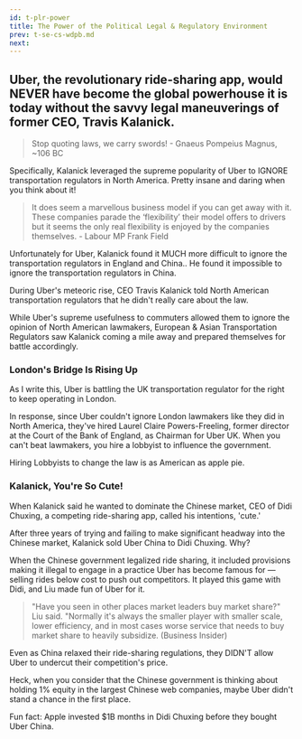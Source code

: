 ```yaml
---
id: t-plr-power
title: The Power of the Political Legal & Regulatory Environment
prev: t-se-cs-wdpb.md
next: 
---
```

## Uber, the revolutionary ride-sharing app, would NEVER have become the global powerhouse it is today without the savvy legal maneuverings of former CEO, Travis Kalanick.

> Stop quoting laws, we carry swords! - Gnaeus Pompeius Magnus, ~106 BC

Specifically, Kalanick leveraged the supreme popularity of Uber to IGNORE  transportation regulators in North America. Pretty insane and daring when you think about it!

> It does seem a marvellous business model if you can get away with it. These companies parade the ‘flexibility’ their model offers to drivers but it seems the only real flexibility is enjoyed by the companies themselves. - Labour MP Frank Field

Unfortunately for Uber, Kalanick found it MUCH more difficult to ignore the transportation regulators in England and China.. He found it impossible to ignore the transportation regulators in China.

During Uber's meteoric rise, CEO Travis Kalanick told North American transportation regulators that he didn't really care about the law.

While Uber's supreme usefulness to commuters allowed them to ignore the opinion of North American lawmakers, European & Asian Transportation Regulators saw Kalanick coming a mile away and prepared themselves for battle accordingly.

### London's Bridge Is Rising Up

As I write this, Uber is battling the UK transportation regulator for the right to keep operating in London.

In response, since Uber couldn't ignore London lawmakers like they did in North America, they've hired Laurel Claire Powers-Freeling, former director at the Court of the Bank of England, as Chairman for Uber UK. When you can't beat lawmakers, you hire a lobbyist to influence the government.

Hiring Lobbyists to change the law is as American as apple pie.

### Kalanick, You're So Cute!

When Kalanick said he wanted to dominate the Chinese market, CEO of Didi Chuxing, a competing ride-sharing app, called his intentions, 'cute.'

After three years of trying and failing to make significant headway into the Chinese market, Kalanick sold Uber China to Didi Chuxing. Why?

When the Chinese government legalized ride sharing, it included provisions making it illegal to engage in a practice Uber has become famous for — selling rides below cost to push out competitors. It played this game with Didi, and Liu made fun of Uber for it.

> "Have you seen in other places market leaders buy market share?" Liu said. "Normally it's always the smaller player with smaller scale, lower efficiency, and in most cases worse service that needs to buy market share to heavily subsidize. (Business Insider)

Even as China relaxed their ride-sharing regulations, they DIDN'T allow Uber to undercut their competition's price.

Heck, when you consider that the Chinese government is thinking about holding 1% equity in the largest Chinese web companies, maybe Uber didn't stand a chance in the first place.

Fun fact: Apple invested $1B months in Didi Chuxing before they bought Uber China.
